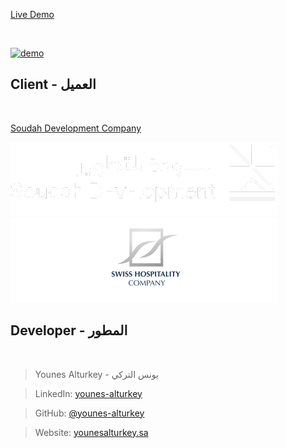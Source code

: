 <a align="center" href="https://soudah-ats.netlify.app">Live Demo</a>

<br/>

<p>
  <a href="https://soudah-ats.netlify.app"><img src="https://github.com/younes-alturkey/soudah-scholarship-ats/blob/main/demo.gif" alt="demo"/></a>
</p>

## Client - العميل

<br/>

[Soudah Development Company](https://www.google.com)

<img src="https://github.com/younes-alturkey/soudah-scholarship-ats/blob/main/src/assets/images/soudah.png">
<img src="https://github.com/younes-alturkey/soudah-scholarship-ats/blob/main/src/assets/images/swiss.png">

## Developer - المطور

<br/>

> Younes Alturkey - يونس التركي

> LinkedIn: [younes-alturkey](https://www.linkedin.com/in/younes-alturkey/)

> GitHub: [@younes-alturkey](https://github.com/younes-alturkey)

> Website: [younesalturkey.sa](https://younesalturkey.sa)
